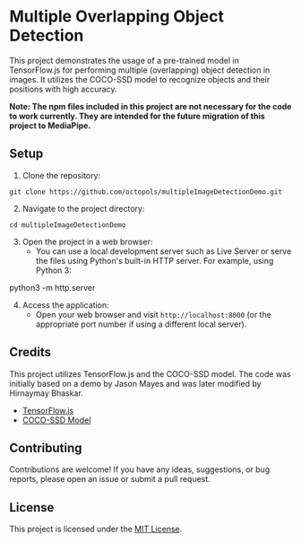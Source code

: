 # Multiple Overlapping Object Detection

This project demonstrates the usage of a pre-trained model in TensorFlow.js for performing multiple (overlapping) object detection in images. It utilizes the COCO-SSD model to recognize objects and their positions with high accuracy.

**Note: The npm files included in this project are not necessary for the code to work currently. They are intended for the future migration of this project to MediaPipe.**

## Setup

1. Clone the repository:
```
git clone https://github.com/octopols/multipleImageDetectionDemo.git
```
2. Navigate to the project directory:
```
cd multipleImageDetectionDemo
```
3. Open the project in a web browser:
   - You can use a local development server such as Live Server or serve the files using Python's built-in HTTP server. For example, using Python 3:

python3 -m http.server

4. Access the application:
   - Open your web browser and visit `http://localhost:8000` (or the appropriate port number if using a different local server).

## Credits

This project utilizes TensorFlow.js and the COCO-SSD model. The code was initially based on a demo by Jason Mayes and was later modified by Hirnaymay Bhaskar. 

- [TensorFlow.js](https://www.tensorflow.org/js)
- [COCO-SSD Model](https://github.com/tensorflow/tfjs-models/tree/master/coco-ssd)
## Contributing

Contributions are welcome! If you have any ideas, suggestions, or bug reports, please open an issue or submit a pull request.

## License

This project is licensed under the [MIT License](LICENSE).
